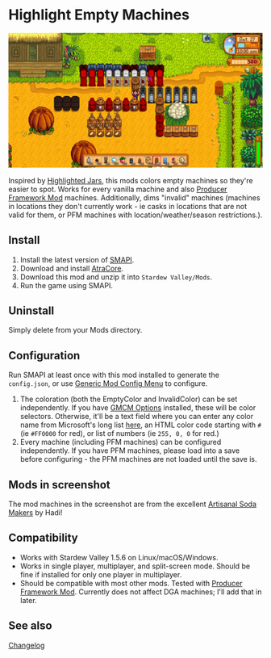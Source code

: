 Highlight Empty Machines
===========================

![Header image](docs/machines.jpg)

Inspired by [Highlighted Jars](https://www.nexusmods.com/stardewvalley/mods/6833), this mods colors empty machines so they're easier to spot. Works for every vanilla machine and also [Producer Framework Mod](https://www.nexusmods.com/stardewvalley/mods/4970) machines. Additionally, dims "invalid" machines (machines in locations they don't currently work - ie casks in locations that are not valid for them, or PFM machines with location/weather/season restrictions.).

## Install

1. Install the latest version of [SMAPI](https://smapi.io).
2. Download and install [AtraCore](https://www.nexusmods.com/stardewvalley/mods/12932).
2. Download this mod and unzip it into `Stardew Valley/Mods`.
3. Run the game using SMAPI.

## Uninstall
Simply delete from your Mods directory.

## Configuration
Run SMAPI at least once with this mod installed to generate the `config.json`, or use [Generic Mod Config Menu](https://www.nexusmods.com/stardewvalley/mods/5098) to configure.

1. The coloration (both the EmptyColor and InvalidColor) can be set independently. If you have [GMCM Options](https://www.nexusmods.com/stardewvalley/mods/10505) installed, these will be color selectors. Otherwise, it'll be a text field where you can enter any color name from Microsoft's long list [here](https://docs.microsoft.com/en-us/dotnet/api/system.drawing.knowncolor?view=net-6.0), an HTML color code starting with `#` (ie `#FF0000` for red), or list of numbers (ie `255, 0, 0` for red.)
2. Every machine (including PFM machines) can be configured independently. If you have PFM machines, please load into a save before configuring - the PFM machines are not loaded until the save is.

## Mods in screenshot

The mod machines in the screenshot are from the excellent [Artisanal Soda Makers](https://www.nexusmods.com/stardewvalley/mods/5173) by Hadi!

## Compatibility

* Works with Stardew Valley 1.5.6 on Linux/macOS/Windows.
* Works in single player, multiplayer, and split-screen mode. Should be fine if installed for only one player in multiplayer.
* Should be compatible with most other mods. Tested with [Producer Framework Mod](https://www.nexusmods.com/stardewvalley/mods/4970). Currently does not affect DGA machines; I'll add that in later.

## See also

[Changelog](docs/Changelog.md)
